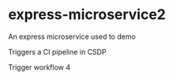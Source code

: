 # express-microservice2
An express microservice used to demo

Triggers a CI pipeline in CSDP

Trigger workflow 4
